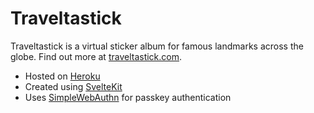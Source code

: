 # Traveltastick

Traveltastick is a virtual sticker album for famous landmarks across the globe. Find out more at [traveltastick.com](https://traveltastick.com/).

- Hosted on [Heroku](https://www.heroku.com/)
- Created using [SvelteKit](https://kit.svelte.dev/)
- Uses [SimpleWebAuthn](https://simplewebauthn.dev/) for passkey authentication

